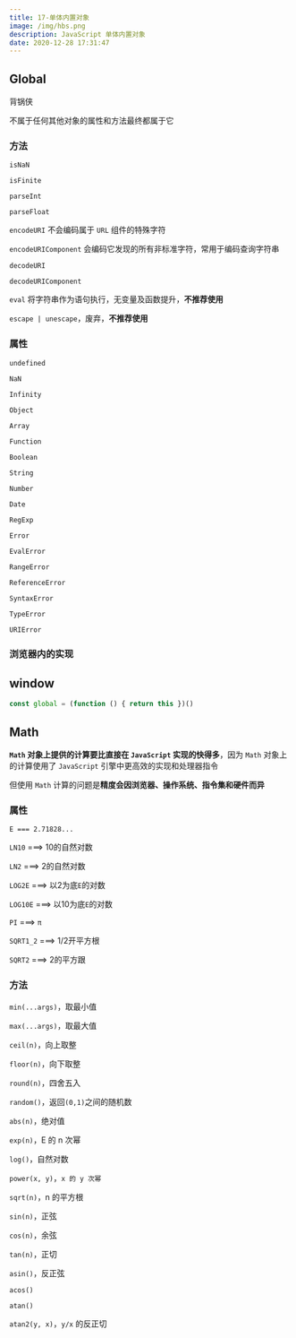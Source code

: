 ```yaml
---
title: 17-单体内置对象
image: /img/hbs.png
description: JavaScript 单体内置对象
date: 2020-12-28 17:31:47
---
```



## Global

背锅侠

不属于任何其他对象的属性和方法最终都属于它

### 方法

`isNaN`

`isFinite`

`parseInt`

`parseFloat`

`encodeURI` 不会编码属于 `URL` 组件的特殊字符

`encodeURIComponent` 会编码它发现的所有非标准字符，常用于编码查询字符串

`decodeURI`

`decodeURIComponent`

`eval` 将字符串作为语句执行，无变量及函数提升，**不推荐使用**

`escape | unescape`，废弃，**不推荐使用**

### 属性

`undefined`

`NaN`

`Infinity`

`Object`

`Array`

`Function`

`Boolean`

`String`

`Number`

`Date`

`RegExp`

`Error`

`EvalError`

`RangeError`

`ReferenceError`

`SyntaxError`

`TypeError`

`URIError`

### 浏览器内的实现

## window

```js
const global = (function () { return this })()
```

## Math

**`Math` 对象上提供的计算要比直接在 `JavaScript` 实现的快得多**，因为 `Math` 对象上的计算使用了 `JavaScript` 引擎中更高效的实现和处理器指令

但使用 `Math` 计算的问题是**精度会因浏览器、操作系统、指令集和硬件而异**

### 属性

`E === 2.71828...`

`LN10` ===> 10的自然对数

`LN2` ===> 2的自然对数

`LOG2E` ===> 以2为底`E`的对数

`LOG10E` ===> 以10为底`E`的对数

`PI` ===> `π`

`SQRT1_2` ===> 1/2开平方根

`SQRT2` ===> 2的平方跟

### 方法

`min(...args)`，取最小值

`max(...args)`，取最大值

`ceil(n)`，向上取整

`floor(n)`，向下取整

`round(n)`，四舍五入

`random()`，返回`(0,1)`之间的随机数

`abs(n)`，绝对值

`exp(n)`，E 的 n 次幂

`log()`，自然对数

`power(x, y)`，`x 的 y 次幂`

`sqrt(n)`，n 的平方根

`sin(n)`，正弦

`cos(n)`，余弦

`tan(n)`，正切

`asin()`，反正弦

`acos()`

`atan()`

`atan2(y, x)`，`y/x` 的反正切